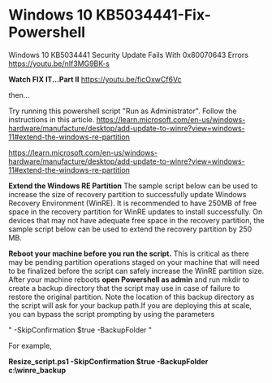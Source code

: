 # Windows 10 KB5034441-Fix-Powershell
Windows 10 KB5034441 Security Update Fails With 0x80070643 Errors
https://youtu.be/nIf3MG9BK-s

**Watch FIX IT...Part II**
https://youtu.be/ficOxwCf6Vc

then...

Try running this powershell script "Run as Administrator".  Follow the instructions in this article.
https://learn.microsoft.com/en-us/windows-hardware/manufacture/desktop/add-update-to-winre?view=windows-11#extend-the-windows-re-partition


https://learn.microsoft.com/en-us/windows-hardware/manufacture/desktop/add-update-to-winre?view=windows-11#extend-the-windows-re-partition

**Extend the Windows RE Partition**
The sample script below can be used to increase the size of recovery partition to successfully update Windows Recovery Environment (WinRE). It is recommended to have 250MB of free space in the recovery partition for WinRE updates to install successfully. On devices that may not have adequate free space in the recovery partition, the sample script below can be used to extend the recovery partition by 250 MB.

**Reboot your machine before you run the script.** This is critical as there may be pending partition operations staged on your machine that will need to be finalized before the script can safely increase the WinRE partition size. After your machine reboots **open Powershell as admin** and run mkdir <path to new backup directory> to create a backup directory that the script may use in case of failure to restore the original partition. Note the location of this backup directory as the script will ask for your backup path.If you are deploying this at scale, you can bypass the script prompting by using the parameters

" -SkipConfirmation $true -BackupFolder "

For example,

**Resize_script.ps1 -SkipConfirmation $true -BackupFolder c:\winre_backup**
